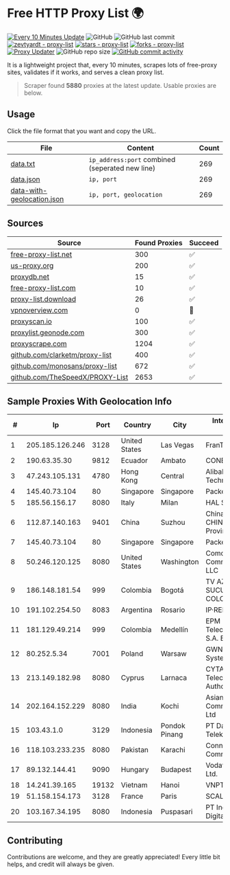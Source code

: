
# Free HTTP Proxy List 🌍

[![Every 10 Minutes Update](https://github.com/mertguvencli/http-proxy-list/actions/workflows/main.yml/badge.svg?branch=main)](https://github.com/mertguvencli/http-proxy-list/actions/workflows/main.yml)
![GitHub](https://img.shields.io/github/license/mertguvencli/http-proxy-list)
![GitHub last commit](https://img.shields.io/github/last-commit/mertguvencli/http-proxy-list)
[![zevtyardt - proxy-list](https://img.shields.io/static/v1?label=zevtyardt&message=proxy-list&color=blue&logo=github)](https://github.com/zevtyardt/proxy-list "Go to GitHub repo")
[![stars - proxy-list](https://img.shields.io/github/stars/zevtyardt/proxy-list?style=social)](https://github.com/zevtyardt/proxy-list)
[![forks - proxy-list](https://img.shields.io/github/forks/zevtyardt/proxy-list?style=social)](https://github.com/zevtyardt/proxy-list)
[![Proxy Updater](https://github.com/zevtyardt/proxy-list/workflows/Proxy%20Updater/badge.svg)](https://github.com/zevtyardt/proxy-list/actions?query=workflow:"Proxy+Updater")
![GitHub repo size](https://img.shields.io/github/repo-size/zevtyardt/proxy-list)
[![GitHub commit activity](https://img.shields.io/github/commit-activity/m/zevtyardt/proxy-list?logo=commits)](https://github.com/zevtyardt/proxy-list/commits/main)

It is a lightweight project that, every 10 minutes, scrapes lots of free-proxy sites, validates if it works, and serves a clean proxy list.

> Scraper found **5880** proxies at the latest update. Usable proxies are below.

## Usage

Click the file format that you want and copy the URL.

|File|Content|Count|
|----|-------|-----|
|[data.txt](https://raw.githubusercontent.com/mertguvencli/http-proxy-list/main/proxy-list/data.txt)|`ip_address:port` combined (seperated new line)|269|
|[data.json](https://raw.githubusercontent.com/mertguvencli/http-proxy-list/main/proxy-list/data.json)|`ip, port`|269|
|[data-with-geolocation.json](https://raw.githubusercontent.com/mertguvencli/http-proxy-list/main/proxy-list/data-with-geolocation.json)|`ip, port, geolocation`|269|

## Sources

|Source|Found Proxies|Succeed|
|------|-------------|-------|
|[free-proxy-list.net](https://free-proxy-list.net)|300|✅|
|[us-proxy.org](https://www.us-proxy.org)|200|✅|
|[proxydb.net](http://proxydb.net)|15|✅|
|[free-proxy-list.com](https://free-proxy-list.com/?page=&port=&type%5B%5D=http&type%5B%5D=https&up_time=0&search=Search)|10|✅|
|[proxy-list.download](https://www.proxy-list.download/HTTP)|26|✅|
|[vpnoverview.com](https://vpnoverview.com/privacy/anonymous-browsing/free-proxy-servers)|0|🚫|
|[proxyscan.io](https://www.proxyscan.io)|100|✅|
|[proxylist.geonode.com](https://proxylist.geonode.com/api/proxy-list?limit=300&page=1&sort_by=lastChecked&sort_type=desc&protocols=http,https)|300|✅|
|[proxyscrape.com](https://api.proxyscrape.com/v2/?request=displayproxies&protocol=http&timeout=10000&country=all&ssl=all&anonymity=all)|1204|✅|
|[github.com/clarketm/proxy-list](https://raw.githubusercontent.com/clarketm/proxy-list/master/proxy-list-raw.txt)|400|✅|
|[github.com/monosans/proxy-list](https://raw.githubusercontent.com/monosans/proxy-list/main/proxies/http.txt)|672|✅|
|[github.com/TheSpeedX/PROXY-List](https://raw.githubusercontent.com/TheSpeedX/PROXY-List/master/http.txt)|2653|✅|


## Sample Proxies With Geolocation Info

|#|Ip|Port|Country|City|Internet Service Provider|
|-|--|----|-------|----|-------------------------|
|1|205.185.126.246|3128|United States|Las Vegas|FranTech Solutions|
|2|190.63.35.30|9812|Ecuador|Ambato|CONECEL|
|3|47.243.105.131|4780|Hong Kong|Central|Alibaba (US) Technology Co., Ltd.|
|4|145.40.73.104|80|Singapore|Singapore|Packet Host, Inc.|
|5|185.56.156.17|8080|Italy|Milan|HAL Service SpA|
|6|112.87.140.163|9401|China|Suzhou|China Unicom CHINA169 Jiangsu Province Network|
|7|145.40.73.104|80|Singapore|Singapore|Packet Host, Inc.|
|8|50.246.120.125|8080|United States|Washington|Comcast Cable Communications, LLC|
|9|186.148.181.54|999|Colombia|Bogotá|TV AZTECA SUCURSAL COLOMBIA|
|10|191.102.254.50|8083|Argentina|Rosario|IP·RED|
|11|181.129.49.214|999|Colombia|Medellín|EPM Telecomunicaciones S.A. E.S.P.|
|12|80.252.5.34|7001|Poland|Warsaw|GWNET Autonomus System|
|13|213.149.182.98|8080|Cyprus|Larnaca|CYTANET - Cyprus Telecommunications Authority|
|14|202.164.152.229|8080|India|Kochi|Asianet Satellite Communications Pvt Ltd|
|15|103.43.1.0|3129|Indonesia|Pondok Pinang|PT Daya Sinergi Telekomunikasi|
|16|118.103.233.235|8080|Pakistan|Karachi|Connect Communication|
|17|89.132.144.41|9090|Hungary|Budapest|Vodafone Hungary Ltd.|
|18|14.241.39.165|19132|Vietnam|Hanoi|VNPT|
|19|51.158.154.173|3128|France|Paris|SCALEWAY|
|20|103.167.34.195|8080|Indonesia|Puspasari|PT Industri Kreatif Digital|



## Contributing

Contributions are welcome, and they are greatly appreciated! Every
little bit helps, and credit will always be given.

